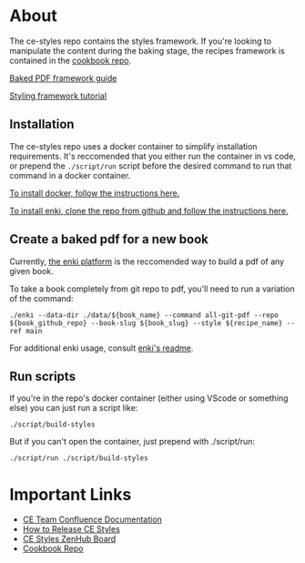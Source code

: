 # About
The ce-styles repo contains the styles framework. If you're looking to manipulate the content during the baking stage, the recipes framework is contained in the [cookbook repo](https://github.com/openstax/cookbook).

[Baked PDF framework guide](./styles/styling-bakedpdf.md)

[Styling framework tutorial](./styles/README.md)

## Installation

The ce-styles repo uses a docker container to simplify installation requirements. It's reccomended that you either run the container in vs code, or prepend the `./script/run` script before the desired command to run that command in a docker container.

[To install docker, follow the instructions here.](https://docs.docker.com/get-docker/)

[To install enki, clone the repo from github and follow the instructions here.](https://github.com/openstax/enki)

## Create a baked pdf for a new book

Currently, [the enki platform](https://github.com/openstax/enki) is the reccomended way to build a pdf of any given book.

To take a book completely from git repo to pdf, you'll need to run a variation of the command:

`./enki --data-dir ./data/${book_name} --command all-git-pdf --repo ${book_github_repo} --book-slug ${book_slug} --style ${recipe_name} --ref main`

For additional enki usage, consult [enki's readme](https://github.com/openstax/enki).

## Run scripts
If you're in the repo's docker container (either using VScode or something else) you can just run a script like:

`./script/build-styles`

But if you can't open the container, just prepend with ./script/run:

`./script/run ./script/build-styles`

# Important Links
 - [CE  Team Confluence Documentation](https://openstax.atlassian.net/wiki/spaces/CE/overview)
 - [How to Release CE Styles](https://openstax.atlassian.net/l/c/TjrhH68R)
 - [CE Styles ZenHub Board](https://app.zenhub.com/workspaces/ce-styles-5cdc84baee941c07853fbbf2/board?repos=49744755,11369724,137909279,63083783)
 - [Cookbook Repo](https://github.com/openstax/cookbook)
